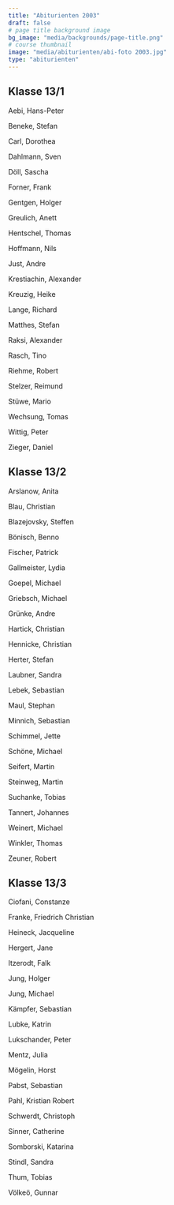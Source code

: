 ```yaml
---
title: "Abiturienten 2003"
draft: false
# page title background image
bg_image: "media/backgrounds/page-title.png"
# course thumbnail
image: "media/abiturienten/abi-foto 2003.jpg"
type: "abiturienten"
---
```


## Klasse 13/1

Aebi, Hans-Peter

Beneke, Stefan

Carl, Dorothea

Dahlmann, Sven

Döll, Sascha

Forner, Frank

Gentgen, Holger

Greulich, Anett

Hentschel, Thomas

Hoffmann, Nils

Just, Andre

Krestiachin, Alexander

Kreuzig, Heike

Lange, Richard

Matthes, Stefan

Raksi, Alexander

Rasch, Tino

Riehme, Robert

Stelzer, Reimund

Stüwe, Mario

Wechsung, Tomas

Wittig, Peter

Zieger, Daniel

## Klasse 13/2

Arslanow, Anita

Blau, Christian

Blazejovsky, Steffen

Bönisch, Benno

Fischer, Patrick

Gallmeister, Lydia

Goepel, Michael

Griebsch, Michael

Grünke, Andre

Hartick, Christian

Hennicke, Christian

Herter, Stefan

Laubner, Sandra

Lebek, Sebastian

Maul, Stephan

Minnich, Sebastian

Schimmel, Jette

Schöne, Michael

Seifert, Martin

Steinweg, Martin

Suchanke, Tobias

Tannert, Johannes

Weinert, Michael

Winkler, Thomas

Zeuner, Robert

## Klasse 13/3

Ciofani, Constanze

Franke, Friedrich Christian

Heineck, Jacqueline

Hergert, Jane

Itzerodt, Falk

Jung, Holger

Jung, Michael

Kämpfer, Sebastian

Lubke, Katrin

Lukschander, Peter

Mentz, Julia

Mögelin, Horst

Pabst, Sebastian

Pahl, Kristian Robert

Schwerdt, Christoph

Sinner, Catherine

Somborski, Katarina

Stindl, Sandra

Thum, Tobias

Völkeö, Gunnar
